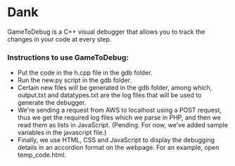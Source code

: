 # Dank

GameToDebug is a C++ visual debugger that allows you to track the changes in your code at every step.

### Instructions to use GameToDebug:
* Put the code in the h.cpp file in the gdb folder.
* Run the new.py script in the gdb folder.
* Certain new files will be generated in the gdb folder, among which, output.txt and datatypes.txt are the log files that will be used to generate the debugger.
* We're sending a request from AWS to localhost using a POST request, thus we get the required log files which we parse in PHP, and then we read them as lists in JavaScript. (Pending. For now, we've added sample variables in the javascript file.)
* Finally, we use HTML, CSS and JavaScript to display the debugging details in an accordion format on the webpage. For an example, open temp_code.html.